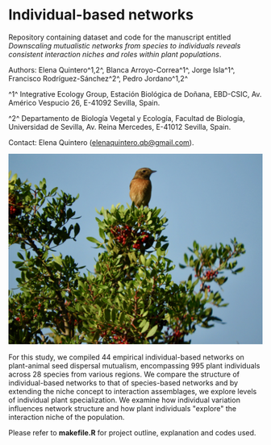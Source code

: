 # Individual-based networks

Repository containing dataset and code for the manuscript entitled *Downscaling mutualistic networks from species to individuals reveals consistent interaction niches and roles within plant populations*.

Authors: Elena Quintero^1,2^, Blanca Arroyo-Correa^1^, Jorge Isla^1^, Francisco Rodríguez-Sánchez^2^, Pedro Jordano^1,2^

^1^ Integrative Ecology Group, Estación Biológica de Doñana, EBD-CSIC, Av. Américo Vespucio 26, E-41092 Sevilla, Spain.

^2^ Departamento de Biología Vegetal y Ecología, Facultad de Biología, Universidad de Sevilla, Av. Reina Mercedes, E-41012 Sevilla, Spain.

Contact: Elena Quintero ([elenaquintero.qb\@gmail.com](mailto:elenaquintero.qb@gmail.com)).

![](figs/DSCN6905.jpeg)

For this study, we compiled 44 empirical individual-based networks on plant-animal seed dispersal mutualism, encompassing 995 plant individuals across 28 species from various regions. We compare the structure of individual-based networks to that of species-based networks and by extending the niche concept to interaction assemblages, we explore levels of individual plant specialization. We examine how individual variation influences network structure and how plant individuals "explore" the interaction niche of the population.

Please refer to **makefile.R** for project outline, explanation and codes used.
